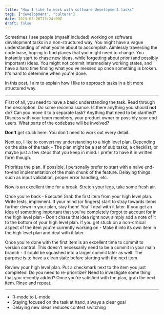 ```yaml
---
title: "How I like to work with software development tasks"
tags: ["development", "culture"]
date: 2023-05-20T13:24:00Z
draft: false
---
```

Sometimes I see people (myself included) working on software development tasks in a non-structured way.
You might have a vague understanding of what you're about to accomplish.
Aimlessly traversing the code base, hoping to find places that you might need to change.
You instantly start to chase new ideas, while forgetting about prior (and possibly important) ideas.
You might not commit intermediary working states, and have a hard time finding what you've messed up once something is broken.
It's hard to determine when you're done.

In this post, I aim to explain how I like to approach tasks in a bit more structured way.

---

First of all, you need to have a basic understanding the task.
Read through the description.
Do some reconnaissance.
Is there anything you should **not** do? Can you move it to a separate task?
Anything that need to be clarified? Discuss with your team members, your product owner or possibly your end users.
What parts of the codebase will be involved?

**Don't** get stuck here.
You don't need to work out every detail.

Next up, I like to convert my understanding to a high level plan.
Depending on the size of the task - The plan might be a set of sub tasks, a checklist, or maybe just a few steps that you keep in mind.
I prefer to have it in written form though.

Prioritize the plan.
If possible, I personally prefer to start with a naive end-to-end implementation of the main chunk of the feature.
Delaying things such as input validation, proper error handling, etc.

Now is an excellent time for a break.
Stretch your legs, take some fresh air.

Once you're back - Execute!
Grab the first item from your high level plan.
Write tests, implement.
If your mind (or fingers) start to stray towards items further down in your plan, stay them!
You'll deal with it later.
If you get an idea of something important that you've completely forgot to account for in the high level plan - Don't chase that idea right now, simply add a note of it to the bottom of your high level plan.
If you get stuck on a non-critical aspect of the item you're currently working on - Make it into its own item in the high level plan and deal with it later.

Once you're done with the first item is an excellent time to commit to version control.
This doesn't necessarily need to be a commit in your main branch - It could be squashed into a larger commit later as well.
The purpose is to have a clean state before starting with the next item.

Review your high level plan.
Put a checkmark next to the item you just completed.
Do you need to re-prioritize?
Need to investigate some thing that you recently added?
Once you're satisfied with the plan, grab the next item.
Rinse and repeat.

---

 - R-mode to L-mode
 - Staying focused on the task at hand, always a clear goal
 - Delaying new ideas reduces context switching